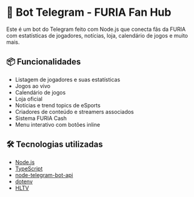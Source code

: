 # 🤖 Bot Telegram - FURIA Fan Hub

Este é um bot do Telegram feito com Node.js que conecta fãs da FURIA com estatísticas de jogadores, notícias, loja, calendário de jogos e muito mais.

## 📦 Funcionalidades

- Listagem de jogadores e suas estatísticas
- Jogos ao vivo
- Calendário de jogos
- Loja oficial
- Notícias e trend topics de eSports
- Criadores de conteúdo e streamers associados
- Sistema FURIA Cash
- Menu interativo com botões inline

## 🛠 Tecnologias utilizadas

- [Node.js](https://nodejs.org/)
- [TypeScript](https://www.typescriptlang.org/)
- [node-telegram-bot-api](https://github.com/yagop/node-telegram-bot-api)
- [dotenv](https://www.npmjs.com/package/dotenv)
- [HLTV](https://hltv-api.vercel.app/)


